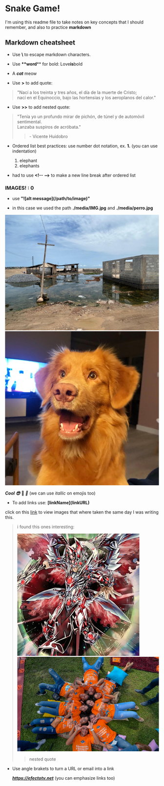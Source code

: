 
# Snake Game!

I'm using this readme file to take notes on key concepts that I should remember, and also to practice **markdown**

## Markdown cheatsheet

* Use **\\** to escape markdown characters. 

* Use **\*\*word**** for bold: Love**is**bold

* A ***cat*** meow

* Use **>** to add quote:
  
> "Nací a los treinta y tres años, el día de la muerte de Cristo;  
> nací en el Equinoccio, bajo las hortensias y los aeroplanos del calor."

* Use **>>** to add nested quote:

> "Tenía yo un profundo mirar de pichón, de túnel y de automóvil sentimental.  
> Lanzaba suspiros de acróbata."
>> \- Vicente Huidobro

* Ordered list best practices: use number dot notation, ex. **1.** (you can use indentation)

  1. elephant
  2. elephants  
<!--  -->
* had to use **\<!-- -->** to make a new line break after ordered list

### IMAGES! : 0

  * use **"!\[alt message](/path/to/image)"**

  * in this case we used the path **./media/IMG.jpg** and **./media/perro.jpg**

!["IMG-20230613-WA0088"](./media/IMG.jpg)
!["perro"](./media/perro.jpg)

***Cool 😎*** 🌴 *🌴* (we can use *itallic* on emojis too)

* To add links use: **\[linkName](linkURL)**

click on this [link](https://www.google.com/search?q=img_20230614&tbm=isch&ved=2ahUKEwj7gc-EtMT_AhWbIzQIHbhGAbkQ2-cCegQIABAA&oq=img_20230614&gs_lcp=CgNpbWcQAzoECCMQJ1CDB1jOB2CAGmgAcAB4AIABOogBrQGSAQEzmAEAoAEBqgELZ3dzLXdpei1pbWfAAQE&sclient=img&ei=RI-KZPvPEZvH0PEPuI2FyAs&bih=691&biw=1396&rlz=1C1FKPE_enCA967CA967 "results after searching IMG_20230614 on google images    :V") to view images that where taken the same day I was writing this.

> i found this ones interesting:  
>  
>  
> ![like1](./media/like.jpg)
> ![like2](./media/like2.jpg)
>> nested quote

* Use angle brakets to turn a URL or email into a link

  ***<https://efectotv.net>*** (you can emphasize links too)















